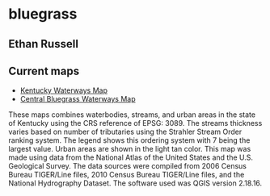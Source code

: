 # bluegrass
## Ethan Russell

## Current maps

* [Kentucky Waterways Map](waterways)
* [Central Bluegrass Waterways Map](waterways/central_bluegrass)

These maps combines waterbodies, streams, and urban areas in the state of Kentucky using the CRS reference of EPSG: 3089. The streams thickness varies based on number of tributaries using the Strahler Stream Order ranking system. The legend shows this ordering system with 7 being the largest value. Urban areas are shown in the light tan color. This map was made using data from the National Atlas of the United States and the U.S. Geological Survey. The data sources were compiled from 2006 Census Bureau TIGER/Line files, 2010 Census Bureau TIGER/Line files, and the National Hydrography Dataset. The software used was QGIS version 2.18.16.
<!-- need space after header hashtags to display properly -->
